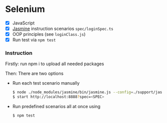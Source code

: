 # Selenium

 - [x] JavaScript
 - [x] [Jasmine](https://jasmine.github.io/) instruction scenarios `spec/loginSpec.ts`
 - [x] OOP principles (see `loginClass.js`)
 - [x] Run test via `npm test`

### Instruction
Firstly: run npm i to upload all needed packages

Then: There are two options

- Run each test scenario manually
	```sh
	$ node ./node_modules/jasmine/bin/jasmine.js --config=./support/jasmine.json
	$ start http://localhost:8888?spec=<SPEC>
	```
- Run predefined scenarios all at once using
	```sh
	$ npm test
	```
	
